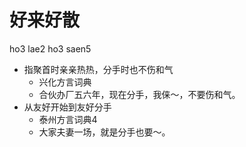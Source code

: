 # 好来好散
ho3 lae2 ho3 saen5
+ 指聚首时亲亲热热，分手时也不伤和气
  * 兴化方言词典
  - 合伙办厂五六年，现在分手，我俫～，不要伤和气。
+ 从友好开始到友好分手
  * 泰州方言词典4
  - 大家夫妻一场，就是分手也要～。
